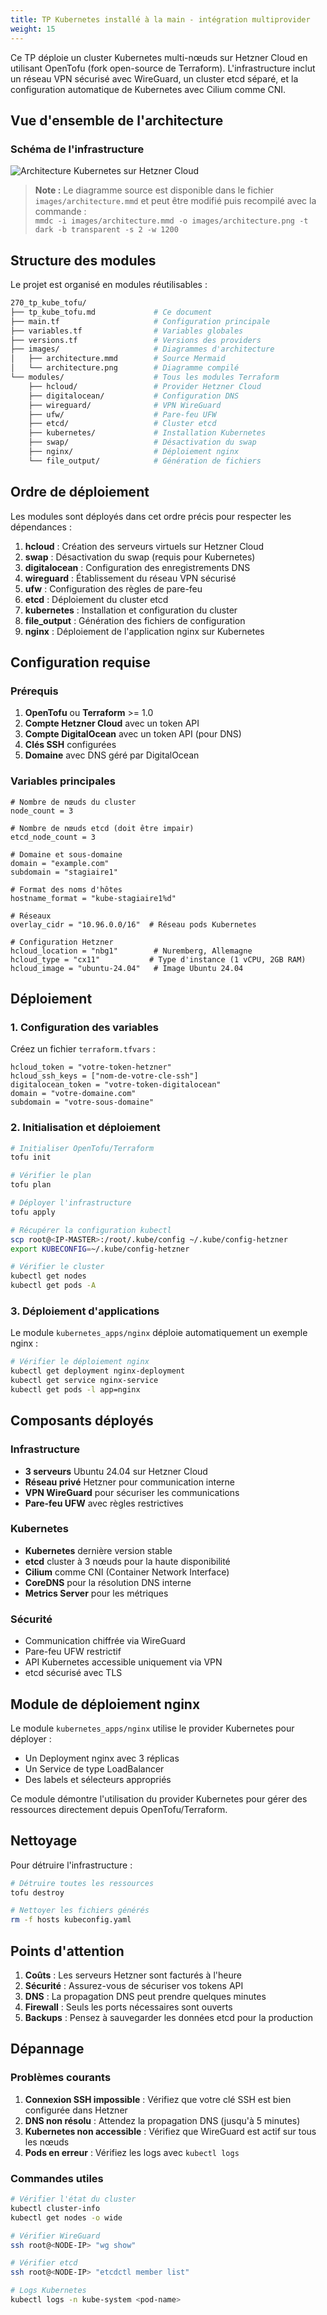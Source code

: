 ```yaml
---
title: TP Kubernetes installé à la main - intégration multiprovider
weight: 15
---
```


Ce TP déploie un cluster Kubernetes multi-nœuds sur Hetzner Cloud en utilisant OpenTofu (fork open-source de Terraform). L'infrastructure inclut un réseau VPN sécurisé avec WireGuard, un cluster etcd séparé, et la configuration automatique de Kubernetes avec Cilium comme CNI.

## Vue d'ensemble de l'architecture

### Schéma de l'infrastructure

![Architecture Kubernetes sur Hetzner Cloud](images/architecture.png)

> **Note :** Le diagramme source est disponible dans le fichier `images/architecture.mmd` et peut être modifié puis recompilé avec la commande :  
> `mmdc -i images/architecture.mmd -o images/architecture.png -t dark -b transparent -s 2 -w 1200`

## Structure des modules

Le projet est organisé en modules réutilisables :

```sh
270_tp_kube_tofu/
├── tp_kube_tofu.md             # Ce document
├── main.tf                     # Configuration principale
├── variables.tf                # Variables globales
├── versions.tf                 # Versions des providers
├── images/                     # Diagrammes d'architecture
│   ├── architecture.mmd        # Source Mermaid
│   └── architecture.png        # Diagramme compilé
└── modules/                    # Tous les modules Terraform
    ├── hcloud/                 # Provider Hetzner Cloud
    ├── digitalocean/           # Configuration DNS
    ├── wireguard/              # VPN WireGuard
    ├── ufw/                    # Pare-feu UFW
    ├── etcd/                   # Cluster etcd
    ├── kubernetes/             # Installation Kubernetes
    ├── swap/                   # Désactivation du swap
    ├── nginx/                  # Déploiement nginx
    └── file_output/            # Génération de fichiers
```

## Ordre de déploiement

Les modules sont déployés dans cet ordre précis pour respecter les dépendances :

1. **hcloud** : Création des serveurs virtuels sur Hetzner Cloud
2. **swap** : Désactivation du swap (requis pour Kubernetes)
3. **digitalocean** : Configuration des enregistrements DNS
4. **wireguard** : Établissement du réseau VPN sécurisé
5. **ufw** : Configuration des règles de pare-feu
6. **etcd** : Déploiement du cluster etcd
7. **kubernetes** : Installation et configuration du cluster
8. **file_output** : Génération des fichiers de configuration
9. **nginx** : Déploiement de l'application nginx sur Kubernetes

## Configuration requise

### Prérequis

1. **OpenTofu** ou **Terraform** >= 1.0
2. **Compte Hetzner Cloud** avec un token API
3. **Compte DigitalOcean** avec un token API (pour DNS)
4. **Clés SSH** configurées
5. **Domaine** avec DNS géré par DigitalOcean

### Variables principales

```hcl
# Nombre de nœuds du cluster
node_count = 3

# Nombre de nœuds etcd (doit être impair)
etcd_node_count = 3

# Domaine et sous-domaine
domain = "example.com"
subdomain = "stagiaire1"

# Format des noms d'hôtes
hostname_format = "kube-stagiaire1%d"

# Réseaux
overlay_cidr = "10.96.0.0/16"  # Réseau pods Kubernetes

# Configuration Hetzner
hcloud_location = "nbg1"        # Nuremberg, Allemagne
hcloud_type = "cx11"           # Type d'instance (1 vCPU, 2GB RAM)
hcloud_image = "ubuntu-24.04"   # Image Ubuntu 24.04
```

## Déploiement

### 1. Configuration des variables

Créez un fichier `terraform.tfvars` :

```hcl
hcloud_token = "votre-token-hetzner"
hcloud_ssh_keys = ["nom-de-votre-cle-ssh"]
digitalocean_token = "votre-token-digitalocean"
domain = "votre-domaine.com"
subdomain = "votre-sous-domaine"
```

### 2. Initialisation et déploiement

```bash
# Initialiser OpenTofu/Terraform
tofu init

# Vérifier le plan
tofu plan

# Déployer l'infrastructure
tofu apply

# Récupérer la configuration kubectl
scp root@<IP-MASTER>:/root/.kube/config ~/.kube/config-hetzner
export KUBECONFIG=~/.kube/config-hetzner

# Vérifier le cluster
kubectl get nodes
kubectl get pods -A
```

### 3. Déploiement d'applications

Le module `kubernetes_apps/nginx` déploie automatiquement un exemple nginx :

```bash
# Vérifier le déploiement nginx
kubectl get deployment nginx-deployment
kubectl get service nginx-service
kubectl get pods -l app=nginx
```

## Composants déployés

### Infrastructure

- **3 serveurs** Ubuntu 24.04 sur Hetzner Cloud
- **Réseau privé** Hetzner pour communication interne
- **VPN WireGuard** pour sécuriser les communications
- **Pare-feu UFW** avec règles restrictives

### Kubernetes

- **Kubernetes** dernière version stable
- **etcd** cluster à 3 nœuds pour la haute disponibilité
- **Cilium** comme CNI (Container Network Interface)
- **CoreDNS** pour la résolution DNS interne
- **Metrics Server** pour les métriques

### Sécurité

- Communication chiffrée via WireGuard
- Pare-feu UFW restrictif
- API Kubernetes accessible uniquement via VPN
- etcd sécurisé avec TLS

## Module de déploiement nginx

Le module `kubernetes_apps/nginx` utilise le provider Kubernetes pour déployer :

- Un Deployment nginx avec 3 réplicas
- Un Service de type LoadBalancer
- Des labels et sélecteurs appropriés

Ce module démontre l'utilisation du provider Kubernetes pour gérer des ressources directement depuis OpenTofu/Terraform.

## Nettoyage

Pour détruire l'infrastructure :

```bash
# Détruire toutes les ressources
tofu destroy

# Nettoyer les fichiers générés
rm -f hosts kubeconfig.yaml
```

## Points d'attention

1. **Coûts** : Les serveurs Hetzner sont facturés à l'heure
2. **Sécurité** : Assurez-vous de sécuriser vos tokens API
3. **DNS** : La propagation DNS peut prendre quelques minutes
4. **Firewall** : Seuls les ports nécessaires sont ouverts
5. **Backups** : Pensez à sauvegarder les données etcd pour la production

## Dépannage

### Problèmes courants

1. **Connexion SSH impossible** : Vérifiez que votre clé SSH est bien configurée dans Hetzner
2. **DNS non résolu** : Attendez la propagation DNS (jusqu'à 5 minutes)
3. **Kubernetes non accessible** : Vérifiez que WireGuard est actif sur tous les nœuds
4. **Pods en erreur** : Vérifiez les logs avec `kubectl logs`

### Commandes utiles

```bash
# Vérifier l'état du cluster
kubectl cluster-info
kubectl get nodes -o wide

# Vérifier WireGuard
ssh root@<NODE-IP> "wg show"

# Vérifier etcd
ssh root@<NODE-IP> "etcdctl member list"

# Logs Kubernetes
kubectl logs -n kube-system <pod-name>
```